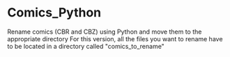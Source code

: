 Comics_Python
=============

Rename comics (CBR and CBZ) using Python and move them to the appropriate directory
For this version, all the files you want to rename have to be located in a directory called "comics_to_rename"